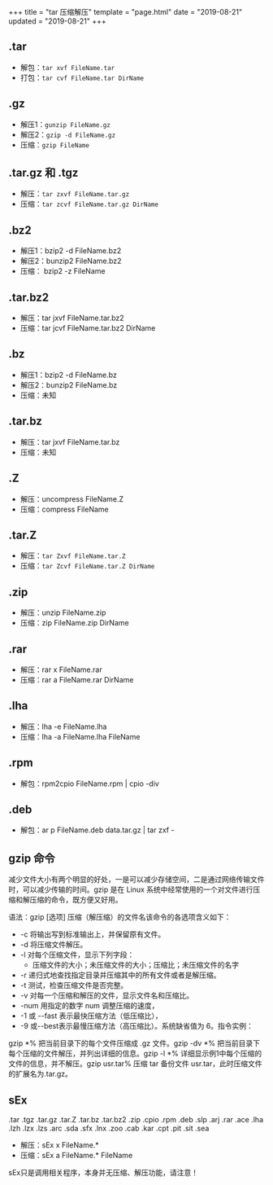 +++
title = "tar 压缩解压"
template = "page.html"
date = "2019-08-21"
updated = "2019-08-21"
+++


## .tar 
- 解包：`tar xvf FileName.tar`
- 打包：`tar cvf FileName.tar DirName`


## .gz
- 解压1：`gunzip FileName.gz`
- 解压2：`gzip -d FileName.gz`
- 压缩：`gzip FileName`

## .tar.gz 和 .tgz
- 解压：`tar zxvf FileName.tar.gz`
- 压缩：`tar zcvf FileName.tar.gz DirName`


## .bz2
- 解压1：bzip2 -d FileName.bz2
- 解压2：bunzip2 FileName.bz2
- 压缩： bzip2 -z FileName

## .tar.bz2
- 解压：tar jxvf FileName.tar.bz2
- 压缩：tar jcvf FileName.tar.bz2 DirName


## .bz
- 解压1：bzip2 -d FileName.bz
- 解压2：bunzip2 FileName.bz
- 压缩：未知

## .tar.bz
- 解压：tar jxvf FileName.tar.bz
- 压缩：未知


## .Z
- 解压：uncompress FileName.Z
- 压缩：compress FileName

## .tar.Z
- 解压：`tar Zxvf FileName.tar.Z`
- 压缩：`tar Zcvf FileName.tar.Z DirName`


## .zip
- 解压：unzip FileName.zip
- 压缩：zip FileName.zip DirName


## .rar
- 解压：rar x FileName.rar
- 压缩：rar a FileName.rar DirName


## .lha
- 解压：lha -e FileName.lha
- 压缩：lha -a FileName.lha FileName


## .rpm
- 解包：rpm2cpio FileName.rpm | cpio -div

## .deb
- 解包：ar p FileName.deb data.tar.gz | tar zxf -

## gzip 命令 
减少文件大小有两个明显的好处，一是可以减少存储空间，二是通过网络传输文件时，可以减少传输的时间。gzip 是在 Linux 系统中经常使用的一个对文件进行压缩和解压缩的命令，既方便又好用。

语法：gzip [选项] 压缩（解压缩）的文件名该命令的各选项含义如下：

- -c 将输出写到标准输出上，并保留原有文件。
- -d 将压缩文件解压。
- -l 对每个压缩文件，显示下列字段：
   - 压缩文件的大小；未压缩文件的大小；压缩比；未压缩文件的名字
- -r 递归式地查找指定目录并压缩其中的所有文件或者是解压缩。
- -t 测试，检查压缩文件是否完整。
- -v 对每一个压缩和解压的文件，显示文件名和压缩比。
- -num 用指定的数字 num 调整压缩的速度，
- -1 或 --fast 表示最快压缩方法（低压缩比），
- -9 或--best表示最慢压缩方法（高压缩比）。系统缺省值为 6。指令实例：

gzip *% 把当前目录下的每个文件压缩成 .gz 文件。gzip -dv *% 把当前目录下每个压缩的文件解压，并列出详细的信息。gzip -l *% 详细显示例1中每个压缩的文件的信息，并不解压。gzip usr.tar% 压缩 tar 备份文件 usr.tar，此时压缩文件的扩展名为.tar.gz。


## sEx

.tar .tgz .tar.gz .tar.Z .tar.bz .tar.bz2 .zip .cpio .rpm .deb .slp .arj .rar .ace .lha .lzh .lzx .lzs .arc .sda .sfx .lnx .zoo .cab .kar .cpt .pit .sit .sea
- 解压：sEx x FileName.*
- 压缩：sEx a FileName.* FileName

sEx只是调用相关程序，本身并无压缩、解压功能，请注意！